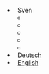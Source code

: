 * <i class="fas fa-user-circle"></i>&nbsp;&nbsp;Sven
    * [<i class="fab fa-youtube fa-2x"></i>](https://www.youtube.com/channel/UCjPiWdl_h1CoYhZXaEC_AwA)
    * [<i class="fab fa-twitter fa-2x"></i>](https://twitter.com/Sven_Seyfert)
    * [<i class="fab fa-github fa-2x"></i>](https://github.com/Sven-Seyfert)
    * [<i class="fas fa-user-circle fa-2x"></i>](https://sven-seyfert.de)
    * [<i class="fab fa-xing-square fa-2x"></i>](https://www.xing.com/profile/Sven_Seyfert)
* <i class="fas fa-globe-europe"></i>&nbsp;&nbsp;[Deutsch](/)
* <i class="fas fa-globe-americas"></i>&nbsp;&nbsp;[English](/en/)
